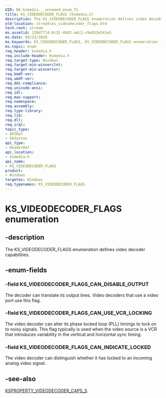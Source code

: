 ```yaml
---
UID: NE:ksmedia.__unnamed_enum_71
title: KS_VIDEODECODER_FLAGS (ksmedia.h)
description: The KS_VIDEODECODER_FLAGS enumeration defines video decoder capabilities.
old-location: stream\ks_videodecoder_flags.htm
tech.root: stream
ms.assetid: 120d7714-8c32-4b83-adc2-c9a933e541e5
ms.date: 04/23/2018
ms.keywords: KS_VIDEODECODER_FLAGS, KS_VIDEODECODER_FLAGS enumeration [Streaming Media Devices], KS_VIDEODECODER_FLAGS_CAN_DISABLE_OUTPUT, KS_VIDEODECODER_FLAGS_CAN_INDICATE_LOCKED, KS_VIDEODECODER_FLAGS_CAN_USE_VCR_LOCKING, ksmedia/KS_VIDEODECODER_FLAGS, ksmedia/KS_VIDEODECODER_FLAGS_CAN_DISABLE_OUTPUT, ksmedia/KS_VIDEODECODER_FLAGS_CAN_INDICATE_LOCKED, ksmedia/KS_VIDEODECODER_FLAGS_CAN_USE_VCR_LOCKING, stream.ks_videodecoder_flags, vidcapstruct_061ba371-f4a8-44b0-8940-bc90b15dbfed.xml
ms.topic: enum
req.header: ksmedia.h
req.include-header: Ksmedia.h
req.target-type: Windows
req.target-min-winverclnt: 
req.target-min-winversvr: 
req.kmdf-ver: 
req.umdf-ver: 
req.ddi-compliance: 
req.unicode-ansi: 
req.idl: 
req.max-support: 
req.namespace: 
req.assembly: 
req.type-library: 
req.lib: 
req.dll: 
req.irql: 
topic_type:
- APIRef
- kbSyntax
api_type:
- HeaderDef
api_location:
- ksmedia.h
api_name:
- KS_VIDEODECODER_FLAGS
product:
- Windows
targetos: Windows
req.typenames: KS_VIDEODECODER_FLAGS
---
```


# KS_VIDEODECODER_FLAGS enumeration


## -description


The KS_VIDEODECODER_FLAGS enumeration defines video decoder capabilities.


## -enum-fields




### -field KS_VIDEODECODER_FLAGS_CAN_DISABLE_OUTPUT

The decoder can translate its output lines. Video decoders that use a video port use this flag.


### -field KS_VIDEODECODER_FLAGS_CAN_USE_VCR_LOCKING

The video decoder can alter its phase locked loop (PLL) timings to lock on to noisy signals. This flag typically is used when the video source is a VCR that introduces variability in the vertical and horizontal sync timing.


### -field KS_VIDEODECODER_FLAGS_CAN_INDICATE_LOCKED

The video decoder can distinguish whether it has locked to an incoming analog video signal.


## -see-also




<a href="https://msdn.microsoft.com/library/windows/hardware/ff566047">KSPROPERTY_VIDEODECODER_CAPS_S</a>
 

 

